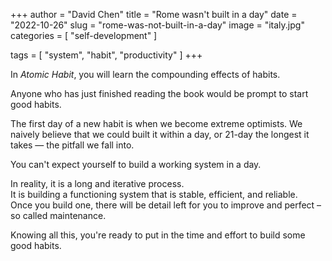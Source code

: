 +++
author = "David Chen"
title = "Rome wasn't built in a day"
date = "2022-10-26"
slug = "rome-was-not-built-in-a-day"
image = "italy.jpg"
categories = [
    "self-development"
]

tags = [
    "system",
    "habit",
    "productivity"
]
+++

In *Atomic Habit*, you will learn the compounding effects of habits.

Anyone who has just finished reading the book would be prompt to start good habits.

The first day of a new habit is when we become extreme optimists. We naively believe that we could built it within a day, or 21-day the longest it takes — the pitfall we fall into.

You can't expect yourself to build a working system in a day.

In reality, it is a long and iterative process.\
It is building a functioning system that is stable, efficient, and reliable.\
Once you build one, there will be detail left for you to improve and perfect – so called maintenance.

Knowing all this, you're ready to put in the time and effort to build some good habits.
